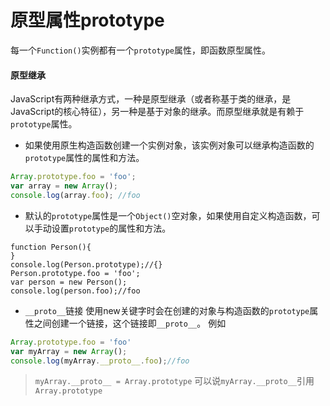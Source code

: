 # 原型属性prototype

每一个`Function()`实例都有一个`prototype`属性，即函数原型属性。
#### 原型继承
JavaScript有两种继承方式，一种是原型继承（或者称基于类的继承，是JavaScript的核心特征），另一种是基于对象的继承。而原型继承就是有赖于`prototype`属性。
- 如果使用原生构造函数创建一个实例对象，该实例对象可以继承构造函数的`prototype`属性的属性和方法。
```JavaScript
Array.prototype.foo = 'foo';
var array = new Array();
console.log(array.foo); //foo
```
- 默认的`prototype`属性是一个`Object()`空对象，如果使用自定义构造函数，可以手动设置`prototype`的属性和方法。
```
function Person(){
}
console.log(Person.prototype);//{}
Person.prototype.foo = 'foo';
var person = new Person();
console.log(person.foo);//foo
```
- `__proto__`链接
使用new关键字时会在创建的对象与构造函数的`prototype`属性之间创建一个链接，这个链接即`__proto__`。
例如
```javascript
Array.prototype.foo = 'foo'
var myArray = new Array();
console.log(myArray.__proto__.foo);//foo
```
> `myArray.__proto__ = Array.prototype`
> 可以说`myArray.__proto__`引用`Array.prototype`
